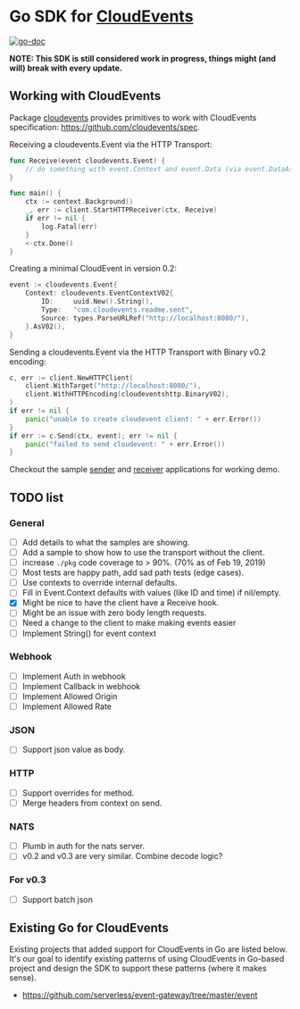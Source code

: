 # Go SDK for [CloudEvents](https://github.com/cloudevents/spec)

[![go-doc](https://godoc.org/github.com/cloudevents/sdk-go?status.svg)](https://godoc.org/github.com/cloudevents/sdk-go)

**NOTE: This SDK is still considered work in progress, things might (and will) 
break with every update.**

## Working with CloudEvents
Package [cloudevents](./pkg/cloudevents) provides primitives to work with 
CloudEvents specification: https://github.com/cloudevents/spec.

Receiving a cloudevents.Event via the HTTP Transport:

```go
func Receive(event cloudevents.Event) {
	// do something with event.Context and event.Data (via event.DataAs(foo) 
}

func main() {
	ctx := context.Background()
	_, err := client.StartHTTPReceiver(ctx, Receive)
	if err != nil {
		log.Fatal(err)
	}
	<-ctx.Done()
}
```

Creating a minimal CloudEvent in version 0.2:

```go
event := cloudevents.Event{
    Context: cloudevents.EventContextV02{
        ID:     uuid.New().String(),
        Type:   "com.cloudevents.readme.sent",
        Source: types.ParseURLRef("http://localhost:8080/"),
    }.AsV02(),
}
```

Sending a cloudevents.Event via the HTTP Transport with Binary v0.2 encoding:

```go
c, err := client.NewHTTPClient(
	client.WithTarget("http://localhost:8080/"),
	client.WithHTTPEncoding(cloudeventshttp.BinaryV02), 
)
if err != nil {
	panic("unable to create cloudevent client: " + err.Error())
}
if err := c.Send(ctx, event); err != nil {
	panic("failed to send cloudevent: " + err.Error())
}
```

Checkout the sample [sender](./cmd/samples/sender) and 
[receiver](./cmd/samples/receiver) applications for working demo. 

## TODO list

### General 

- [ ] Add details to what the samples are showing.
- [ ] Add a sample to show how to use the transport without the client.
- [ ] increase `./pkg` code coverage to > 90%. (70% as of Feb 19, 2019)
- [ ] Most tests are happy path, add sad path tests (edge cases).
- [ ] Use contexts to override internal defaults.
- [ ] Fill in Event.Context defaults with values (like ID and time) if 
      nil/empty.
- [x] Might be nice to have the client have a Receive hook.
- [ ] Might be an issue with zero body length requests.
- [ ] Need a change to the client to make making events easier
- [ ] Implement String() for event context

### Webhook
- [ ] Implement Auth in webhook
- [ ] Implement Callback in webhook
- [ ] Implement Allowed Origin
- [ ] Implement Allowed Rate

### JSON
- [ ] Support json value as body. 

### HTTP
- [ ] Support overrides for method.
- [ ] Merge headers from context on send.

### NATS
- [ ] Plumb in auth for the nats server.
- [ ] v0.2 and v0.3 are very similar. Combine decode logic?

### For v0.3
- [ ] Support batch json

## Existing Go for CloudEvents

Existing projects that added support for CloudEvents in Go are listed below. 
It's our goal to identify existing patterns of using CloudEvents in Go-based 
project and design the SDK to support these patterns (where it makes sense).
- https://github.com/serverless/event-gateway/tree/master/event
